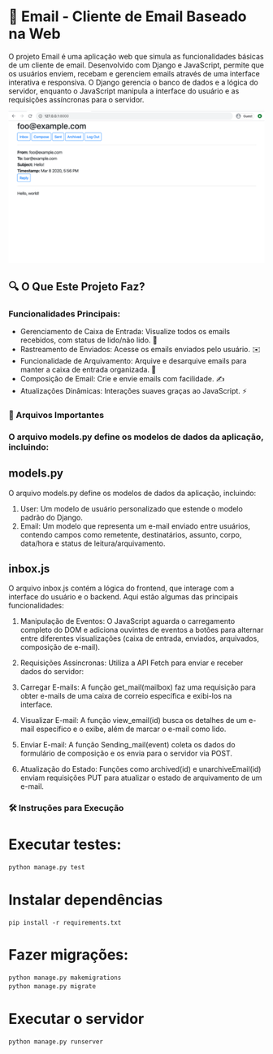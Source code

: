 # 📧 Email - Cliente de Email Baseado na Web

O projeto Email é uma aplicação web que simula as funcionalidades básicas de um cliente de email. Desenvolvido com Django e JavaScript, permite que os usuários enviem, recebam e gerenciem emails através de uma interface interativa e responsiva. O Django gerencia o banco de dados e a lógica do servidor, enquanto o JavaScript manipula a interface do usuário e as requisições assíncronas para o servidor.

![image](image/image.png)

## 🔍 O Que Este Projeto Faz?

### Funcionalidades Principais:

- Gerenciamento de Caixa de Entrada: Visualize todos os emails recebidos, com status de lido/não lido. 📨
- Rastreamento de Enviados: Acesse os emails enviados pelo usuário. ✉️
- Funcionalidade de Arquivamento: Arquive e desarquive emails para manter a caixa de entrada organizada. 📂
- Composição de Email: Crie e envie emails com facilidade. ✍️
- Atualizações Dinâmicas: Interações suaves graças ao JavaScript. ⚡

### 📁 Arquivos Importantes

### O arquivo models.py define os modelos de dados da aplicação, incluindo:
## models.py
O arquivo models.py define os modelos de dados da aplicação, incluindo:

1. User: Um modelo de usuário personalizado que estende o modelo padrão do Django.
2. Email: Um modelo que representa um e-mail enviado entre usuários, contendo campos como remetente, destinatários, assunto, corpo, data/hora e status de leitura/arquivamento.

## inbox.js
O arquivo inbox.js contém a lógica do frontend, que interage com a interface do usuário e o backend. Aqui estão algumas das principais funcionalidades:

1. Manipulação de Eventos: O JavaScript aguarda o carregamento completo do DOM e adiciona ouvintes de eventos a botões para alternar entre diferentes visualizações (caixa de entrada, enviados, arquivados, composição de e-mail).

2. Requisições Assíncronas: Utiliza a API Fetch para enviar e receber dados do servidor:

3. Carregar E-mails: A função get_mail(mailbox) faz uma requisição para obter e-mails de uma caixa de correio específica e exibi-los na interface.

4. Visualizar E-mail: A função view_email(id) busca os detalhes de um e-mail específico e o exibe, além de marcar o e-mail como lido.

5. Enviar E-mail: A função Sending_mail(event) coleta os dados do formulário de composição e os envia para o servidor via POST.

 6. Atualização do Estado: Funções como archived(id) e unarchiveEmail(id) enviam requisições PUT para atualizar o estado de arquivamento de um e-mail.

### 🛠️ Instruções para Execução

# Executar testes:
```bash
python manage.py test
```

# Instalar dependências
```
pip install -r requirements.txt
```
# Fazer migrações:
```bash
python manage.py makemigrations
python manage.py migrate
```
# Executar o servidor
```bash
python manage.py runserver
```

